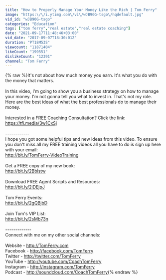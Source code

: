 ```yaml
---
title: "How to Properly Manage Your Money Like the Rich | Tom Ferry"
image: "https:\/\/i.ytimg.com\/vi\/wJB90G-tsgo\/hqdefault.jpg"
vid_id: "wJB90G-tsgo"
categories: "Education"
tags: ["tom ferry","real estate","real estate coaching"]
date: "2021-09-17T11:48:46+03:00"
vid_date: "2017-09-07T18:30:01Z"
duration: "PT18M53S"
viewcount: "11871404"
likeCount: "199551"
dislikeCount: "12391"
channel: "Tom Ferry"
---
```

{% raw %}It's not about how much money you earn. It's what you do with the money that matters.<br /><br />In this video, I'm going to show you a business strategy on how to manage your money. I'm not gonna tell you what to invest in. That's not my role. Here are the best ideas of what the best professionals do to manage their money.<br /><br />Interested in a FREE Coaching Consultation? Click the link: <a rel="nofollow" target="blank" href="https://tfi.media/3w1CxSj">https://tfi.media/3w1CxSj</a><br /><br />------------<br />I hope you got some helpful tips and new ideas from this video. To ensure you don't miss all my FREE training videos all you have to do is sign up here with your email: <br /><a rel="nofollow" target="blank" href="http://bit.ly/TomFerry-VideoTraining">http://bit.ly/TomFerry-VideoTraining</a><br /><br />Get a FREE copy of my new book:<br /><a rel="nofollow" target="blank" href="http://bit.ly/2Bblstw">http://bit.ly/2Bblstw</a><br /><br />Download FREE Agent Scripts and Resources:<br /><a rel="nofollow" target="blank" href="http://bit.ly/2iDEjpJ">http://bit.ly/2iDEjpJ</a><br /><br />Tom Ferry Events:<br /><a rel="nofollow" target="blank" href="http://bit.ly/2gQBjbD">http://bit.ly/2gQBjbD</a><br /><br />Join Tom's VIP List:<br /><a rel="nofollow" target="blank" href="http://bit.ly/2sMb73n">http://bit.ly/2sMb73n</a><br /><br />-------------<br />Connect with me on my other social channels:<br /><br />Website - <a rel="nofollow" target="blank" href="http://TomFerry.com">http://TomFerry.com</a><br />Facebook - <a rel="nofollow" target="blank" href="http://facebook.com/TomFerry">http://facebook.com/TomFerry</a><br />Twitter - <a rel="nofollow" target="blank" href="http://twitter.com/TomFerry">http://twitter.com/TomFerry</a><br />YouTube - <a rel="nofollow" target="blank" href="http://youtube.com/CoachTomFerry">http://youtube.com/CoachTomFerry</a><br />Instagram - <a rel="nofollow" target="blank" href="http://instagram.com/TomFerry">http://instagram.com/TomFerry</a><br />Podcast - <a rel="nofollow" target="blank" href="http://soundcloud.com/CoachTomFerry">http://soundcloud.com/CoachTomFerry</a>{% endraw %}
